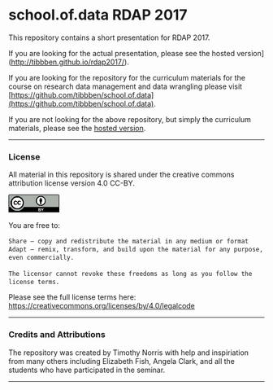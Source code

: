 # school.of.data RDAP 2017

This repository contains a short presentation for RDAP 2017. 

If you are looking for the actual presentation, please see the hosted version](http://tibbben.github.io/rdap2017/).

If you are looking for the repository for the curriculum materials for the course on research data management and data wrangling please visit [https://github.com/tibbben/school.of.data](https://github.com/tibbben/school.of.data).  

If you are not looking for the above repository, but simply the curriculum materials, please see the [hosted version](http://tibbben.github.io/school.of.data/). 

---

### License

All material in this repository is shared under the creative commons attribution license version 4.0 CC-BY. 

![CC-BY 4.0](/common/assets/cc-by4.png)

You are free to:

    Share — copy and redistribute the material in any medium or format
    Adapt — remix, transform, and build upon the material for any purpose, even commercially.

    The licensor cannot revoke these freedoms as long as you follow the license terms.

Please see the full license terms here: https://creativecommons.org/licenses/by/4.0/legalcode

---

### Credits and Attributions

The repository was created by Timothy Norris with help and inspiriation from many others including Elizabeth Fish, Angela Clark, and all the students who have participated in the seminar.

---

